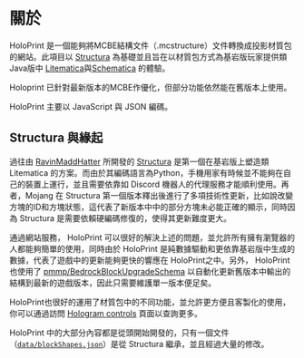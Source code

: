 # 關於
HoloPrint 是一個能夠將MCBE結構文件（.mcstructure）文件轉換成投影材質包的網站。此項目以 [Structura](https://github.com/RavinMaddHatter/Structura) 為基礎並且旨在以材質包方式為基岩版玩家提供類Java版中 [Litematica](https://github.com/maruohon/litematica)與[Schematica](https://github.com/Lunatrius/Schematica) 的體驗。

Holoprint 已針對最新版本的MCBE作優化，但部分功能依然能在舊版本上使用。

HoloPrint 主要以 JavaScript 與 JSON 編碼。

<Contributors/>

## Structura 與緣起
過往由 [RavinMaddHatter](https://github.com/RavinMaddHatter) 所開發的 [Structura](https://github.com/RavinMaddHatter/Structura) 是第一個在基岩版上塑造類 Litematica 的方案。而由於其編碼語言為Python，手機用家有時候並不能夠在自己的裝置上運行，並且需要依靠如 Discord 機器人的代理服務才能順利使用。再者，Mojang 在 Structura 第一個版本釋出後進行了多項技術性更新，比如說改變方塊的ID和方塊狀態，這代表了新版本中中的部分方塊未必能正確的顯示，同時因為 Structura 是需要依賴硬編碼修復的，使得其更新難度更大。

通過網站服務， HoloPrint 可以很好的解決上述的問題，並允許所有擁有瀏覽器的人都能夠簡單的使用，同時由於 HoloPrint 是純數據驅動和更依靠基岩版中生成的數據，代表了遊戲中的更新能夠更快的響應在 HoloPrint之中。另外， HoloPrint也使用了 [pmmp/BedrockBlockUpgradeSchema](https://github.com/pmmp/BedrockBlockUpgradeSchema) 以自動化更新舊版本中輸出的結構到最新的遊戲版本，因此只需要維護單一版本便足矣。

HoloPrint也很好的運用了材質包中的不同功能，並允許更方便且客製化的使用，你可以通過訪問 [Hologram controls](/hologram-controls) 頁面以查詢更多。

HoloPrint 中的大部分內容都是從頭開始開發的，只有一個文件（[`data/blockShapes.json`](https://github.com/SuperLlama88888/holoprint/blob/main/src/data/blockShapes.json)）是從 Structura 繼承，並且經過大量的修改。
